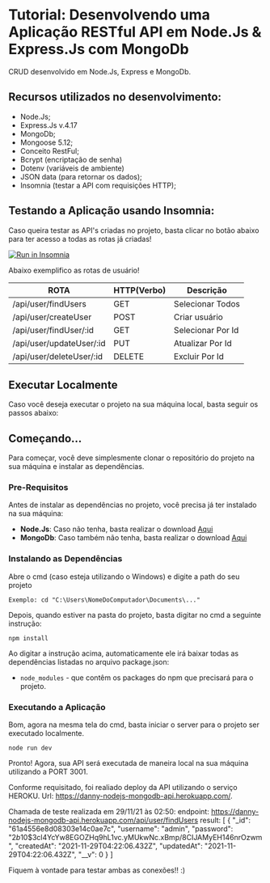 # Tutorial: Desenvolvendo uma Aplicação RESTful API em Node.Js & Express.Js com MongoDb

CRUD desenvolvido em Node.Js, Express e MongoDb.

## Recursos utilizados no desenvolvimento:

- Node.Js;
- Express.Js  v.4.17
- MongoDb;
- Mongoose 5.12;
- Conceito RestFul;
- Bcrypt (encriptação de senha)
- Dotenv (variáveis de ambiente)
- JSON data (para retornar os dados);
- Insomnia (testar a API com requisições HTTP);


## Testando a Aplicação usando Insomnia:

Caso queira testar as API's criadas no projeto, basta clicar no botão abaixo para ter acesso a todas as rotas já criadas!

<a href="https://insomnia.rest/run/?label=NodeJS-MongoDb&uri=https%3A%2F%2Fgithub.com%2Fdanny-oli%2FNodeJS-MongoDb%2Fblob%2Fmaster%2Fsrc%2FInsomnia%2FInsomnia_2021-11-29.json" target="_blank"><img src="https://insomnia.rest/images/run.svg" alt="Run in Insomnia"></a>

Abaixo exemplifico as rotas de usuário!

  ROTA                    |     HTTP(Verbo)   |      Descrição        | 
---------------------     | ----------------- | --------------------- | 
/api/user/findUsers       |       GET         | Selecionar Todos      | 
/api/user/createUser      |       POST        | Criar usuário         | 
/api/user/findUser/:id    |       GET         | Selecionar Por Id     | 
/api/user/updateUser/:id  |       PUT         | Atualizar Por Id      |    
/api/user/deleteUser/:id  |       DELETE      | Excluir Por Id        |

## Executar Localmente

Caso você deseja executar o projeto na sua máquina local, basta seguir os passos abaixo:

## Começando...

Para começar, você deve simplesmente clonar o repositório do projeto na sua máquina e instalar as dependências.

### Pre-Requisitos

Antes de instalar as dependências no projeto, você precisa já ter instalado na sua máquina:

* **Node.Js**: Caso não tenha, basta realizar o download [Aqui](https://nodejs.org/en/)
* **MongoDb**: Caso também não tenha, basta realizar o download [Aqui](https://www.mongodb.com/download-center#community)

### Instalando as Dependências

Abre o cmd (caso esteja utilizando o Windows) e digite a path do seu projeto

```
Exemplo: cd "C:\Users\NomeDoComputador\Documents\..."
```

Depois, quando estiver na pasta do projeto, basta digitar no cmd a seguinte instrução:

```
npm install
```

Ao digitar a instrução acima, automaticamente ele irá baixar todas as dependências listadas no arquivo package.json:

* `node_modules` - que contêm os packages do npm que precisará para o projeto.

### Executando a Aplicação

Bom, agora na mesma tela do cmd, basta iniciar o server para o projeto ser executado localmente.

```
node run dev
```

Pronto! Agora, sua API será executada de maneira local na sua máquina utilizando a PORT 3001.        

Conforme requisitado, foi realiado deploy da API utilizando o serviço HEROKU.
Url: https://danny-nodejs-mongodb-api.herokuapp.com/.

Chamada de teste realizada em 29/11/21 às 02:50:
endpoint: https://danny-nodejs-mongodb-api.herokuapp.com/api/user/findUsers
result: 
[
  {
    "_id": "61a4556e8d08303e14c0ae7c",
    "username": "admin",
    "password": "$2b$10$3cl4YcYw8EGOZHq9hL1vc.yMUkwNc.xBmp/8CIJAMyEH146nrOzwm",
    "createdAt": "2021-11-29T04:22:06.432Z",
    "updatedAt": "2021-11-29T04:22:06.432Z",
    "__v": 0
  }
]


Fiquem à vontade para testar ambas as conexões!! :)  